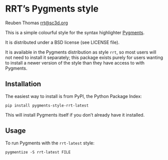 # RRT’s Pygments style

Reuben Thomas <rrt@sc3d.org>  

This is a simple colourful style for the syntax highlighter [Pygments](https://pygments.org).

It is distributed under a BSD license (see LICENSE file).

It is available in the Pygments distribution as style `rrt`, so most users
will not need to install it separately; this package exists purely for users
wanting to install a newer version of the style than they have access to
with Pygments.


## Installation

The easiest way to install is from PyPI, the Python Package Index:

`pip install pygments-style-rrt-latest`

This will install Pygments itself if you don’t already have it installed.


## Usage

To run Pygments with the `rrt-latest` style:

`pygmentize -S rrt-latest FILE`
